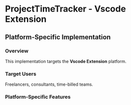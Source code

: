 # ProjectTimeTracker - Vscode Extension

## Platform-Specific Implementation

### Overview
This implementation targets the **Vscode Extension** platform.

### Target Users
Freelancers, consultants, time-billed teams.

### Platform-Specific Features
